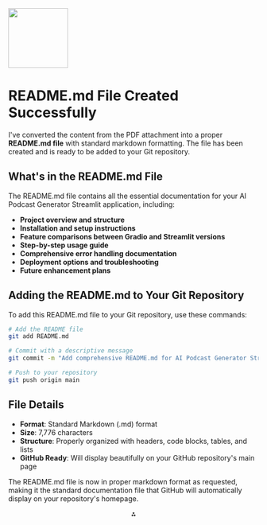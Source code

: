 <img src="https://r2cdn.perplexity.ai/pplx-full-logo-primary-dark%402x.png" class="logo" width="120"/>

# README.md File Created Successfully

I've converted the content from the PDF attachment into a proper **README.md file** with standard markdown formatting. The file has been created and is ready to be added to your Git repository.

## What's in the README.md File

The README.md file contains all the essential documentation for your AI Podcast Generator Streamlit application, including:

- **Project overview and structure**
- **Installation and setup instructions**
- **Feature comparisons between Gradio and Streamlit versions**
- **Step-by-step usage guide**
- **Comprehensive error handling documentation**
- **Deployment options and troubleshooting**
- **Future enhancement plans**


## Adding the README.md to Your Git Repository

To add this README.md file to your Git repository, use these commands:

```bash
# Add the README file
git add README.md

# Commit with a descriptive message
git commit -m "Add comprehensive README.md for AI Podcast Generator Streamlit app"

# Push to your repository
git push origin main
```


## File Details

- **Format**: Standard Markdown (.md) format
- **Size**: 7,776 characters
- **Structure**: Properly organized with headers, code blocks, tables, and lists
- **GitHub Ready**: Will display beautifully on your GitHub repository's main page

The README.md file is now in proper markdown format as requested, making it the standard documentation file that GitHub will automatically display on your repository's homepage.

<div style="text-align: center">⁂</div>

[^1]: README.pdf

[^2]: https://ppl-ai-code-interpreter-files.s3.amazonaws.com/web/direct-files/76dae752df4ac566a05eb6e3080a6609/ee01a1d5-f30d-4a09-91c4-cacc75b5a778/b3356305.md

